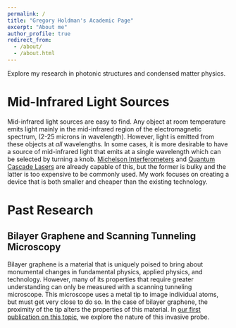 ```yaml
---
permalink: /
title: "Gregory Holdman's Academic Page"
excerpt: "About me"
author_profile: true
redirect_from: 
  - /about/
  - /about.html
---
```


Explore my research in photonic structures and condensed matter physics.

Mid-Infrared Light Sources
======
Mid-infrared light sources are easy to find. Any object at room temperature emits light mainly in the mid-infrared region of the electromagnetic spectrum, (2-25 microns in wavelength). However, light is emitted from these objects at *all* wavelengths. In some cases, it is more desirable to have a source of mid-infrared light that emits at a single wavelength which can be selected by turning a knob. [Michelson Interferometers](https://en.wikipedia.org/wiki/Michelson_interferometer) and [Quantum Cascade Lasers](https://en.wikipedia.org/wiki/Quantum_cascade_laser) are already capable of this, but the former is bulky and the latter is too expensive to be commonly used. My work focuses on creating a device that is both smaller and cheaper than the existing technology.

Past Research
======

Bilayer Graphene and Scanning Tunneling Microscopy
------
Bilayer graphene is a material that is uniquely poised to bring about monumental changes in fundamental physics, applied physics, and technology. However, many of its properties that require greater understanding can only be measured with a scanning tunneling microscope. This microscope uses a metal tip to image individual atoms, but must get very close to do so. In the case of bilayer graphene, the proximity of the tip alters the properties of this material. In [our first publication on this topic](https://gholdman1.github.io/publication/blg-in-stm), we explore the nature of this invasive probe.
